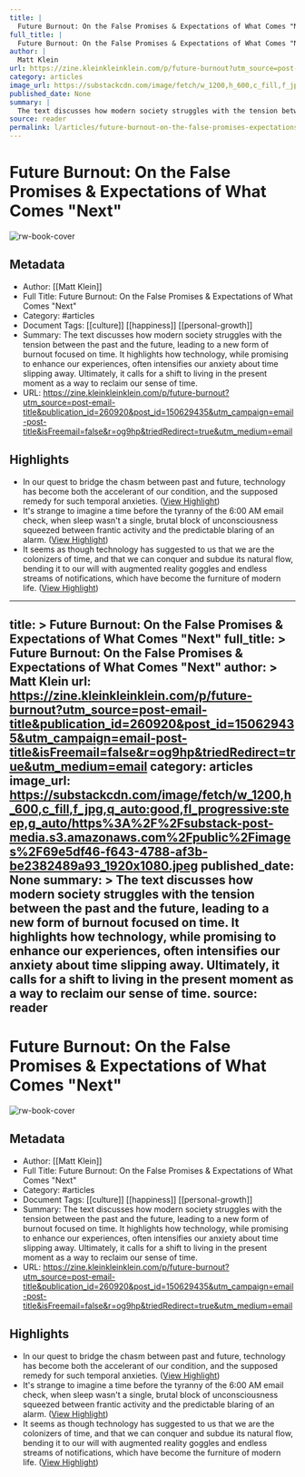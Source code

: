 ```yaml
---
title: |
  Future Burnout: On the False Promises & Expectations of What Comes "Next"
full_title: |
  Future Burnout: On the False Promises & Expectations of What Comes "Next"
author: |
  Matt Klein
url: https://zine.kleinkleinklein.com/p/future-burnout?utm_source=post-email-title&publication_id=260920&post_id=150629435&utm_campaign=email-post-title&isFreemail=false&r=og9hp&triedRedirect=true&utm_medium=email
category: articles
image_url: https://substackcdn.com/image/fetch/w_1200,h_600,c_fill,f_jpg,q_auto:good,fl_progressive:steep,g_auto/https%3A%2F%2Fsubstack-post-media.s3.amazonaws.com%2Fpublic%2Fimages%2F69e5df46-f643-4788-af3b-be2382489a93_1920x1080.jpeg
published_date: None
summary: |
  The text discusses how modern society struggles with the tension between the past and the future, leading to a new form of burnout focused on time. It highlights how technology, while promising to enhance our experiences, often intensifies our anxiety about time slipping away. Ultimately, it calls for a shift to living in the present moment as a way to reclaim our sense of time.
source: reader
permalink: l/articles/future-burnout-on-the-false-promises-expectations-of-what-comes-next
---
```

# Future Burnout: On the False Promises & Expectations of What Comes "Next"

![rw-book-cover](https://substackcdn.com/image/fetch/w_1200,h_600,c_fill,f_jpg,q_auto:good,fl_progressive:steep,g_auto/https%3A%2F%2Fsubstack-post-media.s3.amazonaws.com%2Fpublic%2Fimages%2F69e5df46-f643-4788-af3b-be2382489a93_1920x1080.jpeg)

## Metadata
- Author: [[Matt Klein]]
- Full Title: Future Burnout: On the False Promises & Expectations of What Comes "Next"
- Category: #articles
- Document Tags: [[culture]] [[happiness]] [[personal-growth]] 
- Summary: The text discusses how modern society struggles with the tension between the past and the future, leading to a new form of burnout focused on time. It highlights how technology, while promising to enhance our experiences, often intensifies our anxiety about time slipping away. Ultimately, it calls for a shift to living in the present moment as a way to reclaim our sense of time.
- URL: https://zine.kleinkleinklein.com/p/future-burnout?utm_source=post-email-title&publication_id=260920&post_id=150629435&utm_campaign=email-post-title&isFreemail=false&r=og9hp&triedRedirect=true&utm_medium=email

## Highlights
- In our quest to bridge the chasm between past and future, technology has become both the accelerant of our condition, and the supposed remedy for such temporal anxieties. ([View Highlight](https://read.readwise.io/read/01jfspw9y1pr2shgrkbr766pzs))
- It's strange to imagine a time before the tyranny of the 6:00 AM email check, when sleep wasn't a single, brutal block of unconsciousness squeezed between frantic activity and the predictable blaring of an alarm. ([View Highlight](https://read.readwise.io/read/01jfspynxjr10twqmyn9cw5btv))
- It seems as though technology has suggested to us that we are the colonizers of time, and that we can conquer and subdue its natural flow, bending it to our will with augmented reality goggles and endless streams of notifications, which have become the furniture of modern life. ([View Highlight](https://read.readwise.io/read/01jfspzjxzj13az12q9263mkwf))


---
title: >
  Future Burnout: On the False Promises & Expectations of What Comes "Next"
full_title: >
  Future Burnout: On the False Promises & Expectations of What Comes "Next"
author: >
  Matt Klein
url: https://zine.kleinkleinklein.com/p/future-burnout?utm_source=post-email-title&publication_id=260920&post_id=150629435&utm_campaign=email-post-title&isFreemail=false&r=og9hp&triedRedirect=true&utm_medium=email
category: articles
image_url: https://substackcdn.com/image/fetch/w_1200,h_600,c_fill,f_jpg,q_auto:good,fl_progressive:steep,g_auto/https%3A%2F%2Fsubstack-post-media.s3.amazonaws.com%2Fpublic%2Fimages%2F69e5df46-f643-4788-af3b-be2382489a93_1920x1080.jpeg
published_date: None
summary: >
  The text discusses how modern society struggles with the tension between the past and the future, leading to a new form of burnout focused on time. It highlights how technology, while promising to enhance our experiences, often intensifies our anxiety about time slipping away. Ultimately, it calls for a shift to living in the present moment as a way to reclaim our sense of time.
source: reader
---
# Future Burnout: On the False Promises & Expectations of What Comes "Next"

![rw-book-cover](https://substackcdn.com/image/fetch/w_1200,h_600,c_fill,f_jpg,q_auto:good,fl_progressive:steep,g_auto/https%3A%2F%2Fsubstack-post-media.s3.amazonaws.com%2Fpublic%2Fimages%2F69e5df46-f643-4788-af3b-be2382489a93_1920x1080.jpeg)

## Metadata
- Author: [[Matt Klein]]
- Full Title: Future Burnout: On the False Promises & Expectations of What Comes "Next"
- Category: #articles
- Document Tags: [[culture]] [[happiness]] [[personal-growth]] 
- Summary: The text discusses how modern society struggles with the tension between the past and the future, leading to a new form of burnout focused on time. It highlights how technology, while promising to enhance our experiences, often intensifies our anxiety about time slipping away. Ultimately, it calls for a shift to living in the present moment as a way to reclaim our sense of time.
- URL: https://zine.kleinkleinklein.com/p/future-burnout?utm_source=post-email-title&publication_id=260920&post_id=150629435&utm_campaign=email-post-title&isFreemail=false&r=og9hp&triedRedirect=true&utm_medium=email

## Highlights
- In our quest to bridge the chasm between past and future, technology has become both the accelerant of our condition, and the supposed remedy for such temporal anxieties. ([View Highlight](https://read.readwise.io/read/01jfspw9y1pr2shgrkbr766pzs))
- It's strange to imagine a time before the tyranny of the 6:00 AM email check, when sleep wasn't a single, brutal block of unconsciousness squeezed between frantic activity and the predictable blaring of an alarm. ([View Highlight](https://read.readwise.io/read/01jfspynxjr10twqmyn9cw5btv))
- It seems as though technology has suggested to us that we are the colonizers of time, and that we can conquer and subdue its natural flow, bending it to our will with augmented reality goggles and endless streams of notifications, which have become the furniture of modern life. ([View Highlight](https://read.readwise.io/read/01jfspzjxzj13az12q9263mkwf))


